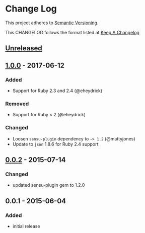 # Change Log
This project adheres to [Semantic Versioning](http://semver.org/).

This CHANGELOG follows the format listed at [Keep A Changelog](http://keepachangelog.com/)

## [Unreleased]

## [1.0.0] - 2017-06-12
### Added
- Support for Ruby 2.3 and 2.4 (@eheydrick)

### Removed
- Support for Ruby < 2 (@eheydrick)

### Changed
- Loosen `sensu-plugin` dependency to `~> 1.2` (@mattyjones)
- Update to `json` 1.8.6 for Ruby 2.4 support

## [0.0.2] - 2015-07-14
### Changed
- updated sensu-plugin gem to 1.2.0

## 0.0.1 - 2015-06-04
### Added
- initial release

[Unreleased]: https://github.com/sensu-plugins/sensu-plugins-splunk/compare/1.0.0...HEAD
[1.0.0]: https://github.com/sensu-plugins/sensu-plugins-splunk/compare/0.0.2...1.0.0
[0.0.2]: https://github.com/sensu-plugins/sensu-plugins-splunk/compare/0.0.1...0.0.2

